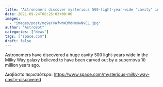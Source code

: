 ```yaml
---
title: "Astronomers discover mysterious 500-light-year-wide 'cavity' in our Milky Way"
date: 2021-09-24T00:26:03+00:00
images:
  - "images/post/mg9eYVWfwnW3MdNmUwNvEL.jpg"
author: "AstroBot"
categories: ["News"]
tags: ["space.com"]
draft: false
---
```


Astronomers have discovered a huge cavity 500 light-years wide in the Milky Way galaxy believed to have been carved out by a supernova 10 million years ago. 

Διαβάστε περισσότερα: https://www.space.com/mysterious-milky-way-cavity-discovered
